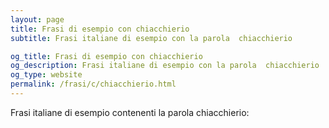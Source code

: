 ```yaml
---
layout: page
title: Frasi di esempio con chiacchierio 
subtitle: Frasi italiane di esempio con la parola  chiacchierio

og_title: Frasi di esempio con chiacchierio 
og_description: Frasi italiane di esempio con la parola  chiacchierio
og_type: website
permalink: /frasi/c/chiacchierio.html
---
```


Frasi italiane di esempio contenenti la parola chiacchierio:


